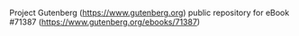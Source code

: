 Project Gutenberg (https://www.gutenberg.org) public repository
for eBook #71387 (https://www.gutenberg.org/ebooks/71387)
